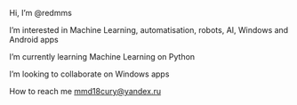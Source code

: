 Hi, I’m @redmms

I’m interested in Machine Learning, automatisation, robots, AI, Windows and Android apps

I’m currently learning Machine Learning on Python

I’m looking to collaborate on Windows apps

How to reach me mmd18cury@yandex.ru
